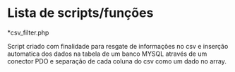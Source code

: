 # Lista de scripts/funções

*csv_filter.php

Script criado com finalidade para resgate de informações no csv e inserção automatica dos dados na tabela de um banco MYSQL através de um conector PDO e separação de cada coluna do csv como um dado no array.
